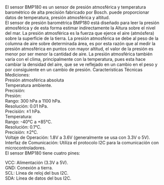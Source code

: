El sensor BMP180 es un sensor de presión atmosférica y temperatura barométrico de alta precisión fabricado por Bosch.                        puede proporcionar datos de temperatura, presión atmosférica y altitud.                                                                      
                                                                                                                                             El sensor de presión barométrica BMP180 está diseñado para leer la presión atmosférica y de esta forma estimar indirectamente la Altura sobre el nivel del mar. La presión atmosférica es la fuerza que ejerce el aire (atmósfera) sobre la superficie de la tierra. La presión atmosférica se debe al peso de la columna de aire sobre determinada área, es por esta razón que al medir la presión atmosférica en puntos con mayor altitud, el valor de la presión es menor por ser menor la cantidad de aire. La presión atmosférica también varía con el clima, principalmente con la temperatura, pues esta hace cambiar la densidad del aire, que se ve reflejado en un cambio en el peso y por consiguiente en un cambio de presión.                                                                                                                                                                                                                                                                                                                                                                                  Características Técnicas                                                                                                                                                                                                                                                             
Mediciones:                                                                                                                              
Presión atmosférica absoluta                                                                                                              
Temperatura ambiente.                                                                                                                                                                                                                                        
Precisión:                                                                                                                                
Presión:                                                                                                                                  
   Rango: 300 hPa a 1100 hPa.                                                                                                              
   Resolución: 0.01 hPa.                                                                                                                      
   Precisión: ±1 hPa.                                                                                                                      
Temperatura:  
  Rango: -40°C a +85°C.                                                                                                                      
  Resolución: 0.1°C.                                                                                                                                              
  Precisión: ±2°C.                                                                                                                                    
Voltaje de Operación: 1.8V a 3.6V (generalmente se usa con 3.3V o 5V).                                                                                  
Interfaz de Comunicación: Utiliza el protocolo I2C para la comunicación con microcontroladores.                                                                                                                                                                                                                                          
El sensor BMP180 tiene cuatro pines:

VCC: Alimentación (3.3V a 5V).                                                                                                                    
GND: Conexión a tierra.                                                                                                                                        
SCL: Línea de reloj del bus I2C.                                                                                                                          
SDA: Línea de datos del bus I2C.
